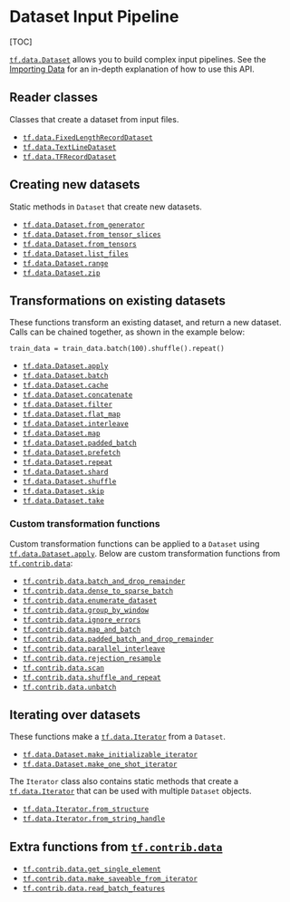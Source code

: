# Dataset Input Pipeline
[TOC]

<a href="../../api_docs/python/tf/data/Dataset.md"><code>tf.data.Dataset</code></a> allows you to build complex input pipelines. See the
<a href="../../guide/datasets.md">Importing Data</a> for an in-depth explanation of how to use this API.

<h2 id="Reader_classes">Reader classes</h2>

Classes that create a dataset from input files.

*   <a href="../../api_docs/python/tf/data/FixedLengthRecordDataset.md"><code>tf.data.FixedLengthRecordDataset</code></a>
*   <a href="../../api_docs/python/tf/data/TextLineDataset.md"><code>tf.data.TextLineDataset</code></a>
*   <a href="../../api_docs/python/tf/data/TFRecordDataset.md"><code>tf.data.TFRecordDataset</code></a>

<h2 id="Creating_new_datasets">Creating new datasets</h2>

Static methods in `Dataset` that create new datasets.

*   <a href="../../api_docs/python/tf/data/Dataset.md#from_generator"><code>tf.data.Dataset.from_generator</code></a>
*   <a href="../../api_docs/python/tf/data/Dataset.md#from_tensor_slices"><code>tf.data.Dataset.from_tensor_slices</code></a>
*   <a href="../../api_docs/python/tf/data/Dataset.md#from_tensors"><code>tf.data.Dataset.from_tensors</code></a>
*   <a href="../../api_docs/python/tf/data/Dataset.md#list_files"><code>tf.data.Dataset.list_files</code></a>
*   <a href="../../api_docs/python/tf/data/Dataset.md#range"><code>tf.data.Dataset.range</code></a>
*   <a href="../../api_docs/python/tf/data/Dataset.md#zip"><code>tf.data.Dataset.zip</code></a>

<h2 id="Transformations_on_existing_datasets">Transformations on existing datasets</h2>

These functions transform an existing dataset, and return a new dataset. Calls
can be chained together, as shown in the example below:

```
train_data = train_data.batch(100).shuffle().repeat()
```

*   <a href="../../api_docs/python/tf/data/Dataset.md#apply"><code>tf.data.Dataset.apply</code></a>
*   <a href="../../api_docs/python/tf/data/Dataset.md#batch"><code>tf.data.Dataset.batch</code></a>
*   <a href="../../api_docs/python/tf/data/Dataset.md#cache"><code>tf.data.Dataset.cache</code></a>
*   <a href="../../api_docs/python/tf/data/Dataset.md#concatenate"><code>tf.data.Dataset.concatenate</code></a>
*   <a href="../../api_docs/python/tf/data/Dataset.md#filter"><code>tf.data.Dataset.filter</code></a>
*   <a href="../../api_docs/python/tf/data/Dataset.md#flat_map"><code>tf.data.Dataset.flat_map</code></a>
*   <a href="../../api_docs/python/tf/data/Dataset.md#interleave"><code>tf.data.Dataset.interleave</code></a>
*   <a href="../../api_docs/python/tf/data/Dataset.md#map"><code>tf.data.Dataset.map</code></a>
*   <a href="../../api_docs/python/tf/data/Dataset.md#padded_batch"><code>tf.data.Dataset.padded_batch</code></a>
*   <a href="../../api_docs/python/tf/data/Dataset.md#prefetch"><code>tf.data.Dataset.prefetch</code></a>
*   <a href="../../api_docs/python/tf/data/Dataset.md#repeat"><code>tf.data.Dataset.repeat</code></a>
*   <a href="../../api_docs/python/tf/data/Dataset.md#shard"><code>tf.data.Dataset.shard</code></a>
*   <a href="../../api_docs/python/tf/data/Dataset.md#shuffle"><code>tf.data.Dataset.shuffle</code></a>
*   <a href="../../api_docs/python/tf/data/Dataset.md#skip"><code>tf.data.Dataset.skip</code></a>
*   <a href="../../api_docs/python/tf/data/Dataset.md#take"><code>tf.data.Dataset.take</code></a>

### Custom transformation functions

Custom transformation functions can be applied to a `Dataset` using <a href="../../api_docs/python/tf/data/Dataset.md#apply"><code>tf.data.Dataset.apply</code></a>. Below are custom transformation functions from <a href="../../api_docs/python/tf/contrib/data.md"><code>tf.contrib.data</code></a>:

*   <a href="../../api_docs/python/tf/contrib/data/batch_and_drop_remainder.md"><code>tf.contrib.data.batch_and_drop_remainder</code></a>
*   <a href="../../api_docs/python/tf/contrib/data/dense_to_sparse_batch.md"><code>tf.contrib.data.dense_to_sparse_batch</code></a>
*   <a href="../../api_docs/python/tf/contrib/data/enumerate_dataset.md"><code>tf.contrib.data.enumerate_dataset</code></a>
*   <a href="../../api_docs/python/tf/contrib/data/group_by_window.md"><code>tf.contrib.data.group_by_window</code></a>
*   <a href="../../api_docs/python/tf/contrib/data/ignore_errors.md"><code>tf.contrib.data.ignore_errors</code></a>
*   <a href="../../api_docs/python/tf/contrib/data/map_and_batch.md"><code>tf.contrib.data.map_and_batch</code></a>
*   <a href="../../api_docs/python/tf/contrib/data/padded_batch_and_drop_remainder.md"><code>tf.contrib.data.padded_batch_and_drop_remainder</code></a>
*   <a href="../../api_docs/python/tf/contrib/data/parallel_interleave.md"><code>tf.contrib.data.parallel_interleave</code></a>
*   <a href="../../api_docs/python/tf/contrib/data/rejection_resample.md"><code>tf.contrib.data.rejection_resample</code></a>
*   <a href="../../api_docs/python/tf/contrib/data/scan.md"><code>tf.contrib.data.scan</code></a>
*   <a href="../../api_docs/python/tf/contrib/data/shuffle_and_repeat.md"><code>tf.contrib.data.shuffle_and_repeat</code></a>
*   <a href="../../api_docs/python/tf/contrib/data/unbatch.md"><code>tf.contrib.data.unbatch</code></a>

<h2 id="Iterating_over_datasets">Iterating over datasets</h2>

These functions make a <a href="../../api_docs/python/tf/data/Iterator.md"><code>tf.data.Iterator</code></a> from a `Dataset`.

*   <a href="../../api_docs/python/tf/data/Dataset.md#make_initializable_iterator"><code>tf.data.Dataset.make_initializable_iterator</code></a>
*   <a href="../../api_docs/python/tf/data/Dataset.md#make_one_shot_iterator"><code>tf.data.Dataset.make_one_shot_iterator</code></a>

The `Iterator` class also contains static methods that create a <a href="../../api_docs/python/tf/data/Iterator.md"><code>tf.data.Iterator</code></a> that can be used with multiple `Dataset` objects.

*   <a href="../../api_docs/python/tf/data/Iterator.md#from_structure"><code>tf.data.Iterator.from_structure</code></a>
*   <a href="../../api_docs/python/tf/data/Iterator.md#from_string_handle"><code>tf.data.Iterator.from_string_handle</code></a>

<h2 id="Extra_functions_from_a_href_api_docs_python_tf_contrib_data_md_code_tf_contrib_data_code_a_">Extra functions from <a href="../../api_docs/python/tf/contrib/data.md"><code>tf.contrib.data</code></a></h2>

*   <a href="../../api_docs/python/tf/contrib/data/get_single_element.md"><code>tf.contrib.data.get_single_element</code></a>
*   <a href="../../api_docs/python/tf/contrib/data/make_saveable_from_iterator.md"><code>tf.contrib.data.make_saveable_from_iterator</code></a>
*   <a href="../../api_docs/python/tf/contrib/data/read_batch_features.md"><code>tf.contrib.data.read_batch_features</code></a>

